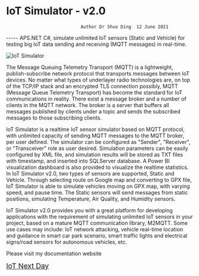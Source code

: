 # IoT Simulator - v2.0  
                                Author Dr Shuo Ding  12 June 2021
                                
----- APS.NET C#, simulate unlimited IoT sensors (Static and Vehicle) for testing big IoT data sending and receiving (MQTT messages) in real-time.

 <img src="https://iotnextday.com/images/dashboardmetal.jpg" alt="IoT Simulator">
 
 The Message Queuing Telemetry Transport (MQTT) is a lightweight, publish-subscribe network protocol that transports messages between IoT devices. No matter what types of underlayer radio technologies are, on top of the TCP/IP stack and an encrypted TLS connection possibly, MQTT (Message Queue Telemetry Transport) has become the standard for IoT communications in reality. There exist a message broker and a number of clients in the MQTT network. The broker is a server that buffers all messages published by clients under a topic and sends the subscribed messages to those subscribing clients.  

IoT Simulator is a realtime IoT sensor simulator based on MQTT protocol, with unlimited capacity of sending MQTT messages to the MQTT broker, per user defined. The simulator can be configured as "Sender", "Receiver", or "Transceiver" role as user desired. Simulation parameters can be easily configured by XML file, and simulation results will be stored as TXT files with timestamp, and inserted into SQLServer database. A Power BI visualization dashboard is also provided to visualize the realtime statistics. In 
IoT Simulator v2.0, two types of sensors are supported, Static and Vehicle. Through selecting route on Google map and converting to GPX file, IoT Simulator is able to simulate vehicles moving on GPX map, with varying speed, and pause time. The Static sensors will send messages from static positions, simulating Temperature, Air Quality, and Humidity sensors. 

IoT Simulator v2.0 provides you with a great platform for developing applications with the requirement of simulating unlimited IoT sensors in your project, based on a mature MQTT communication library, M2MQTT. Some use cases may include: IoT network attacking, vehicle real-time location and guidance in smart car park scenario, smart traffic lights and electrical signs/road sensors for autonomous vehicles, etc.

Please visit my documentation website 

<a href="https://iotnextday.com" style="font-size:19px">IoT Next Day</a>
 
 

